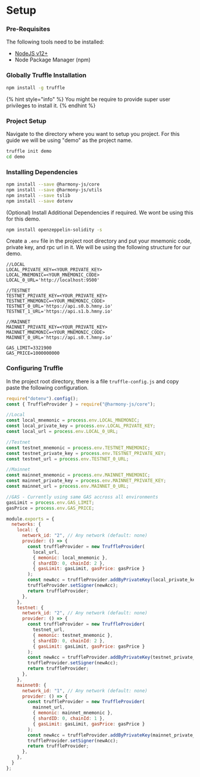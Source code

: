 # Setup

### Pre-Requisites

The following tools need to be installed:

* [NodeJS v12+](https://nodejs.org/en/download/)
* Node Package Manager (npm)

### Globally Truffle Installation

```bash
npm install -g truffle     
```

{% hint style="info" %}
 You might be require to provide super user privileges to install it.
{% endhint %}

### Project Setup

Navigate to the directory where you want to setup you project. For this guide we will be using "demo" as the project name.

```bash
truffle init demo
cd demo
```

### Installing Dependencies

```bash
npm install --save @harmony-js/core
npm install --save @harmony-js/utils
npm install --save tslib
npm install --save dotenv
```

(Optional) Install Additional Dependencies if required. We wont be using this for this demo.

```bash
npm install openzeppelin-solidity -s
```

Create a `.env` file in the project root directory and put your mnemonic code, private key, and rpc url in it. We will be using the following structure for our demo.

```
//LOCAL
LOCAL_PRIVATE_KEY=<YOUR_PRIVATE_KEY>
LOCAL_MNEMONIC=<YOUR_MNEMONIC_CODE>
LOCAL_0_URL='http://localhost:9500'

//TESTNET
TESTNET_PRIVATE_KEY=<YOUR_PRIVATE_KEY>
TESTNET_MNEMONIC=<YOUR_MNEMONIC_CODE>
TESTNET_0_URL='https://api.s0.b.hmny.io'
TESTNET_1_URL='https://api.s1.b.hmny.io'

//MAINNET
MAINNET_PRIVATE_KEY=<YOUR_PRIVATE_KEY>
MAINNET_MNEMONIC=<YOUR_MNEMONIC_CODE>
MAINNET_0_URL='https://api.s0.t.hmny.io'

GAS_LIMIT=3321900
GAS_PRICE=1000000000
```

### Configuring Truffle

In the project root directory, there is a file `truffle-config.js` and copy paste the following configuration.

```javascript
require("dotenv").config();
const { TruffleProvider } = require("@harmony-js/core");

//Local
const local_mnemonic = process.env.LOCAL_MNEMONIC;
const local_private_key = process.env.LOCAL_PRIVATE_KEY;
const local_url = process.env.LOCAL_0_URL;

//Testnet
const testnet_mnemonic = process.env.TESTNET_MNEMONIC;
const testnet_private_key = process.env.TESTNET_PRIVATE_KEY;
const testnet_url = process.env.TESTNET_0_URL;

//Mainnet
const mainnet_mnemonic = process.env.MAINNET_MNEMONIC;
const mainnet_private_key = process.env.MAINNET_PRIVATE_KEY;
const mainnet_url = process.env.MAINNET_0_URL;

//GAS - Currently using same GAS accross all environments
gasLimit = process.env.GAS_LIMIT;
gasPrice = process.env.GAS_PRICE;

module.exports = {
  networks: {
    local: {
      network_id: "2", // Any network (default: none)
      provider: () => {
        const truffleProvider = new TruffleProvider(
          local_url,
          { memonic: local_mnemonic },
          { shardID: 0, chainId: 2 },
          { gasLimit: gasLimit, gasPrice: gasPrice }
        );
        const newAcc = truffleProvider.addByPrivateKey(local_private_key);
        truffleProvider.setSigner(newAcc);
        return truffleProvider;
      },
    },
    testnet: {
      network_id: "2", // Any network (default: none)
      provider: () => {
        const truffleProvider = new TruffleProvider(
          testnet_url,
          { memonic: testnet_mnemonic },
          { shardID: 0, chainId: 2 },
          { gasLimit: gasLimit, gasPrice: gasPrice }
        );
        const newAcc = truffleProvider.addByPrivateKey(testnet_private_key);
        truffleProvider.setSigner(newAcc);
        return truffleProvider;
      },
    },
    mainnet0: {
      network_id: "1", // Any network (default: none)
      provider: () => {
        const truffleProvider = new TruffleProvider(
          mainnet_url,
          { memonic: mainnet_mnemonic },
          { shardID: 0, chainId: 1 },
          { gasLimit: gasLimit, gasPrice: gasPrice }
        );
        const newAcc = truffleProvider.addByPrivateKey(mainnet_private_key);
        truffleProvider.setSigner(newAcc);
        return truffleProvider;
      },
    },
  }
};

```
